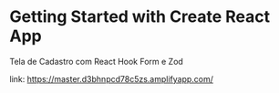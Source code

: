 # Getting Started with Create React App
Tela de Cadastro com React Hook Form e Zod

link: https://master.d3bhnpcd78c5zs.amplifyapp.com/